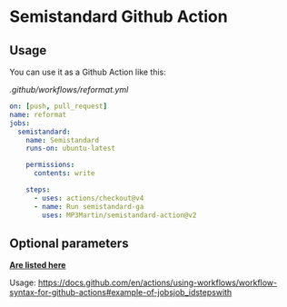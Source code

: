 # Semistandard Github Action

## Usage

You can use it as a Github Action like this:

_.github/workflows/reformat.yml_

```yml
on: [push, pull_request]
name: reformat
jobs:
  semistandard:
    name: Semistandard
    runs-on: ubuntu-latest

    permissions:
      contents: write

    steps:
      - uses: actions/checkout@v4
      - name: Run semistandard-ga
        uses: MP3Martin/semistandard-action@v2
```

## Optional parameters

**[Are listed here](https://github.com/MP3Martin/semistandard-action/blob/86e6e1f2371be70f6899f8eb50c13679dc6b7c6d/action.yml#L5-L17)**

Usage: https://docs.github.com/en/actions/using-workflows/workflow-syntax-for-github-actions#example-of-jobsjob_idstepswith
